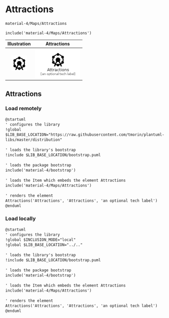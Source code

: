 # Attractions


```text
material-4/Maps/Attractions
```

```text
include('material-4/Maps/Attractions')
```



| Illustration | Attractions |
| :---: | :---: |
| ![illustration for Illustration](../../material-4/Maps/Attractions.png) | ![illustration for Attractions](../../material-4/Maps/Attractions.Local.png) |




## Attractions

### Load remotely
```plantuml
@startuml
' configures the library
!global $LIB_BASE_LOCATION="https://raw.githubusercontent.com/tmorin/plantuml-libs/master/distribution"

' loads the library's bootstrap
!include $LIB_BASE_LOCATION/bootstrap.puml

' loads the package bootstrap
include('material-4/bootstrap')

' loads the Item which embeds the element Attractions
include('material-4/Maps/Attractions')

' renders the element
Attractions('Attractions', 'Attractions', 'an optional tech label')
@enduml
```

### Load locally
```plantuml
@startuml
' configures the library
!global $INCLUSION_MODE="local"
!global $LIB_BASE_LOCATION="../.."

' loads the library's bootstrap
!include $LIB_BASE_LOCATION/bootstrap.puml

' loads the package bootstrap
include('material-4/bootstrap')

' loads the Item which embeds the element Attractions
include('material-4/Maps/Attractions')

' renders the element
Attractions('Attractions', 'Attractions', 'an optional tech label')
@enduml
```

